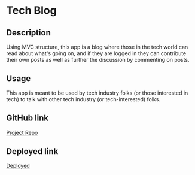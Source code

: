 # Tech Blog

## Description
Using MVC structure, this app is a blog where those in the tech world can read about what's going on, and if they are logged in they can contribute their own posts as well as further the discussion by commenting on posts.

## Usage
This app is meant to be used by tech industry folks (or those interested in tech) to talk with other tech industry (or tech-interested) folks.

## GitHub link
[Project Repo](https://github.com/caitlinparsons25/tech-blog)

## Deployed link
[Deployed](https://enigmatic-journey-74615.herokuapp.com/)
